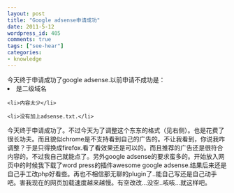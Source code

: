 ```yaml
---
layout: post
title: "Google adsense申请成功"
date: 2011-5-12
wordpress_id: 405
comments: true
tags: ["see-hear"]
categories:
- knowledge
---
```

<meta name="_edit_last" content="1" />
<meta name="_su_rich_snippet_type" content="none" />
<meta name="views" content="194" />
今天终于申请成功了google adsense.以前申请不成功是：
	<li>是二级域名</li>

	<li>内容太少</li>

	<li>没有加上adsense.txt.</li>
今天终于申请成功了。不过今天为了调整这个东东的格式（见右侧）。也是花费了很长功夫。而且貌似chrome是不支持看到自己的广告的。不让我看到，你说我咋调整？于是只得换成firefox.看了看效果还是可以的。而且推荐的广告还是很符合内容的。不过我自己就能点了。另外google adsense的要求蛮多的。开始放入网页中的时候我下载了word press的插件awesome google adsense.结果后来还是自己手工改php好看些。再也不相信那无聊的plugin了..能自己写还是自己动手吧。害我现在的网页加载速度越来越慢。有空改改...没空..咳咳...就这样吧。
